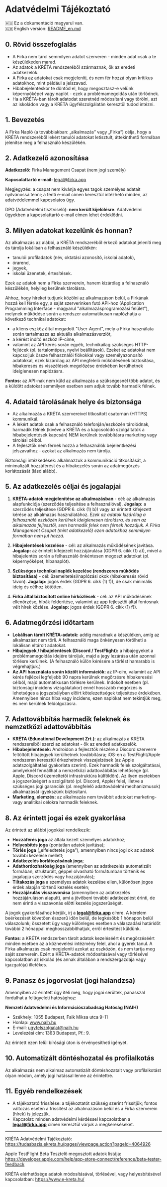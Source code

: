 # Adatvédelmi Tájékoztató

🇭🇺 Ez a dokumentáció magyarul van.  
🇬🇧 English version: [README_en.md](https://github.com/QwIT-Development/privacy-policy/blob/master/README_en.md)

## 0. Rövid összefoglalás
- A Firka nem tárol semmilyen adatot szerveren - minden adat csak a te készülékeden marad.
- Az adatok a KRÉTA rendszeréből származnak, ők az eredeti adatkezelők.
- A Firka az adatokat csak megjeleníti, és nem fér hozzá olyan kritikus adatokhoz, mint például a jelszavad.
- Hibabejelentéskor te döntöd el, hogy megosztasz-e velünk képernyőképet vagy naplót - ezek a problémamegoldás után törlődnek.
- Ha a KRÉTA-ban tárolt adatodat szeretnéd módosítani vagy törölni, azt az iskoládon vagy a KRÉTA ügyfélszolgálatán keresztül tudod intézni.

## 1. Bevezetés
A Firka Napló (a továbbiakban: „alkalmazás” vagy „Firka”) célja, hogy a KRÉTA rendszeréből lekért tanulói adatokat letisztult, áttekinthető formában jelenítse meg a felhasználó készülékén.

## 2. Adatkezelő azonosítása
**Adatkezelő:** Firka Management Csapat (nem jogi személy)

**Kapcsolattartó e-mail:** legal@firka.app

Megjegyzés: a csapat nem kívánja egyes tagok személyes adatait nyilvánossá tenni; a fenti e-mail címen keresztül intézhető minden, az adatvédelemmel kapcsolatos ügy.

DPO (Adatvédelmi tisztviselő): **nem került kijelölésre**. Adatvédelmi ügyekben a kapcsolattartó e-mail címen lehet érdeklődni.

## 3. Milyen adatokat kezelünk és honnan?
Az alkalmazás az alábbi, a KRÉTA rendszeréből érkező adatokat jeleníti meg és tárolja lokálisan a felhasználó készülékén:
- tanulói profiladatok (név, oktatási azonosító, iskolai adatok),
- órarend,
- jegyek,
- iskolai üzenetek, értesítések.

Ezek az adatok nem a Firka szerverein, hanem kizárólag a felhasználó készülékén, helyileg kerülnek tárolásra.

Ahhoz, hogy híreket tudjunk közölni az alkalmazáson belül, a Firkának hozzá kell férnie egy, a saját szerverinken futó API-hoz (Application Programming Interface - magyarul "alkalmazásprogramozási felület"), melynek működése során a rendszer automatikusan naplózhatja a következő technikai adatokat:
- a kliens eszköz által megadott "User-Agent", mely a Firka használata során tartalmazza az aktuális alkalmazásverziót,
- a kérést indító eszköz IP-címe,
- valamint az API kérés során egyéb, technikailag szükséges HTTP-fejlécek (pl. tartalomtípus, nyelvi beállítások).
Ezeket az adatokat nem kapcsoljuk össze felhasználói fiókokkal vagy személyazonosító adatokkal, ezek kizárólag az API megfelelő működésének biztosítása, hibakeresés és visszélések megelőzése érdekében kerülhetnek ideiglenesen naplózásra.

**Fontos:** az API-nak nem küld az alkalmazás a szükségesnél több adatot, és a küldött adatokat semmilyen esetben sem adjuk tovább harmadik félnek.

## 4. Adataid tárolásának helye és biztonsága
- Az alkalmazás a KRÉTA szervereivel titkosított csatornán (HTTPS) kommunikál.
- A lekért adatok csak a felhasználó telefonján/eszközén tárolódnak, harmadik félnek (kivéve a KRÉTA és a kapcsolódó szolgáltatók a hibabejelentések kapcsán) NEM kerülnek továbbításra marketing vagy tárolási célból.
- A fejlesztők nem férnek hozzá a felhasználók bejelentkezési jelszavaihoz - azokat az alkalmazás nem tárolja.

Biztonsági intézkedések: alkalmazzuk a kommunikáció titkosítását, a minimalizált hozzáférést és a hibakezelés során az adatmegőrzés korlátozását (lásd alább).

## 5. Az adatkezelés céljai és jogalapjai
1. **KRÉTA-adatok megjelenítése az alkalmazásban** - cél: az alkalmazás alapfunkciója (szerződés teljesítése a felhasználóval). **Jogalap:** a szerződés teljesítése (GDPR 6. cikk (1) b)) vagy az érintett kifejezett kérése az alkalmazás használatához. *Ezek az adatok kizárólag a felhasználó eszközén kerülnek ideiglenesen tárolásra, és sem az alkalmazás fejlesztői, sem harmadik felek nem férnek hozzájuk. A Firka Management Csapat (mint adatkezelő) ezen adatokhoz semmilyen formában nem jut hozzá.*

2. **Hibajelentések kezelése** - cél: az alkalmazás működésének javítása. **Jogalap:** az érintett kifejezett hozzájárulása (GDPR 6. cikk (1) a)), mivel a hibajelentés során a felhasználó önkéntesen megoszt adatokat (pl. képernyőképet, hibanaplót).

3. **Szükséges technikai naplók kezelése (rendszeres működés biztosítása)** - cél: üzemeltetési/naplózási okok (hibakeresés rövid távon). **Jogalap:** jogos érdek (GDPR 6. cikk (1) f)), de csak minimális ideig és célhoz kötötten.

4. **Firka által biztosított online hírközlések** - cél: az API működésének ellenőrzése, hibák felderítése, valamint az app fejlesztői által fontosnak vélt hírek közlése. **Jogalap:** jogos érdek (GDPR 6. cikk (1) f)).

## 6. Adatmegőrzési időtartam
- **Lokálisan tárolt KRÉTA-adatok:** addig maradnak a készüléken, amíg az alkalmazást nem törli. A felhasználó maga önkényesen törölheti a lokálisan eltárolt adatokat.
- **Hibajegyek / hibajelentések (Discord / TestFlight):** a hibajegyeket a problémamegoldás idejére tároljuk, majd a jegy lezárása után azonnal törlésre kerülnek. (A felhasználó külön kérésére a törlést hamarabb is végrehajtjuk.)
- **Az API használata során közölt információk:** az IP-cím, valamint az API kérés fejlécei legfeljebb 90 napra kerülnek megőrzésre hibakeresési célból, majd automatikusan törlésre kerülnek. Indokolt esetben (pl. biztonsági incidens vizsgálatakor) ennél hosszabb megőrzés is lehetséges a jogszabályban előírt kötelezettségek teljesítése érdekében. Amennyiben nincs hiba vagy incidens, ezen naplókat nem tekintjük meg, és nem kerülnek feldolgozásra.

## 7. Adattovábbítás harmadik feleknek és nemzetközi adattovábbítás
- **KRÉTA (Educational Development Zrt.)**: az alkalmazás a KRÉTA rendszereiből szerzi az adatokat - ők az eredeti adatkezelők.
- **Hibabejelentések:** Androidon a fejlesztők részére a Discord szerverre feltöltött hibajegyek kerülhetnek továbbításra; iOS-en a TestFlight/Apple rendszeren keresztül érkezhetnek visszajelzések (az Apple adatszolgáltatási gyakorlata szerint). Ezek harmadik felek szolgáltatásai, amelyeknél fennállhat a nemzetközi adattovábbítás lehetősége (pl. Apple, Discord üzemeltetői infrastruktúra külföldön). Az ilyen esetekben a jogszerűségért a szolgáltató (pl. Discord, Apple) felel, illetve a szükséges jogi garanciák (pl. megfelelő adattovádelmi mechanizmusok) alkalmazását igyekszünk biztosítani.
- **Marketing, elemzés:** az alkalmazás nem továbbít adatokat marketing- vagy analitikai célokra harmadik feleknek.

## 8. Az érintett jogai és ezek gyakorlása
Az érintett az alábbi jogokkal rendelkezik:
- **Hozzáférés joga** az általa kezelt személyes adatokhoz;
- **Helyesbítés joga** (pontatlan adatok javítása);
- **Törlés joga** („elfeledtetés joga”), amennyiben nincs jogi ok az adatok további kezelése mellett;
- **Adatkezelés korlátozásának joga**;
- **Adathordozhatóság joga** (amennyiben az adatkezelés automatizált formában, strukturált, géppel olvasható formátumban történik és jogalapja szerződés vagy hozzájárulás);
- **Tiltakozás joga** a személyes adatok kezelése ellen, különösen jogos érdek alapján történő kezelés esetén;
- **Hozzájárulás visszavonása** (amennyiben az adatkezelés hozzájáruláson alapult), ami a jövőbeni további adatkezelést érinti, de nem érinti a visszavonás előtti kezelés jogszerűségét.

A jogok gyakorlásához kérjük, írj a **legal@firka.app** címre. A kérelem beérkezését követően ésszerű időn belül, de legkésőbb 1 hónapon belül válaszolunk; összetett ügy vagy különleges esetben a válaszadási határidőt további 2 hónappal meghosszabbíthatjuk, erről értesítést küldünk.

**Fontos**: a KRÉTA rendszerben tárolt adatok kezeléséért és megőrzéséért minden esetben az a köznevelési intézmény felel, ahol a gyerek tanul. A Firka alkalmazás csak megjeleníti azokat az eszközön, és nem tartja meg saját szerverein. Ezért a KRÉTA-adatok módosításával vagy törlésével kapcsolatban az iskolád (és annak általában a rendszergazdája vagy igazgatója) illetékes.

## 9. Panasz és jogorvoslat (jogi halandzsa)
Amennyiben az érintett úgy ítéli meg, hogy jogai sérültek, panasszal fordulhat a felügyeleti hatósághoz:

**Nemzeti Adatvédelmi és Információszabadság Hatóság (NAIH)**
- Székhely: 1055 Budapest, Falk Miksa utca 9-11
- Honlap: www.naih.hu
- E-mail: ugyfelszolgalat@naih.hu
- Levelezési cím: 1363 Budapest, Pf.: 9.

Az érintett ezen felül bírósági úton is érvényesítheti igényét.

## 10. Automatizált döntéshozatal és profilalkotás
Az alkalmazás nem alkalmaz automatizált döntéshozatalt vagy profilalkotást olyan módon, amely jogi hatással lenne az érintettre.

## 11. Egyéb rendelkezések
- A tájékoztató frissítése: a tájékoztatót szükség szerint frissítjük; fontos változás esetén a frissítést az alkalmazáson belül és a Firka szerverein (hírek) is jelezzük.
- Kapcsolat: minden adatvédelmi kérdéssel kapcsolatban a **legal@firka.app** címen keresztül várjuk a megkereséseket.

---

KRÉTA Adatvédelmi Tájékoztató: https://tudasbazis.ekreta.hu/pages/viewpage.action?pageId=4064926

Apple TestFlight Béta Tesztelő megosztott adatok listája: https://developer.apple.com/help/app-store-connect/reference/beta-tester-feedback

KRÉTA elérhetősége adatok módosításával, törlésével, vagy helyesbítésével kapcsolatban: https://www.e-kreta.hu/